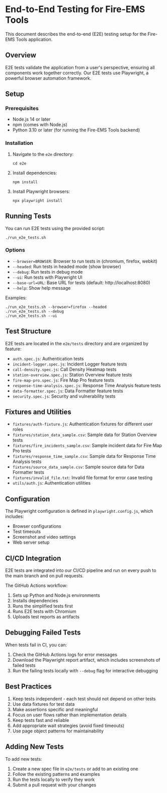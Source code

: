 # End-to-End Testing for Fire-EMS Tools

This document describes the end-to-end (E2E) testing setup for the Fire-EMS Tools application.

## Overview

E2E tests validate the application from a user's perspective, ensuring all components work together correctly. Our E2E tests use Playwright, a powerful browser automation framework.

## Setup

### Prerequisites

- Node.js 14 or later
- npm (comes with Node.js)
- Python 3.10 or later (for running the Fire-EMS Tools backend)

### Installation

1. Navigate to the `e2e` directory:
   ```
   cd e2e
   ```

2. Install dependencies:
   ```
   npm install
   ```

3. Install Playwright browsers:
   ```
   npx playwright install
   ```

## Running Tests

You can run E2E tests using the provided script:

```
./run_e2e_tests.sh
```

### Options

- `--browser=BROWSER`: Browser to run tests in (chromium, firefox, webkit)
- `--headed`: Run tests in headed mode (show browser)
- `--debug`: Run tests in debug mode
- `--ui`: Run tests with Playwright UI
- `--base-url=URL`: Base URL for tests (default: http://localhost:8080)
- `--help`: Show help message

Examples:
```
./run_e2e_tests.sh --browser=firefox --headed
./run_e2e_tests.sh --debug
./run_e2e_tests.sh --ui
```

## Test Structure

E2E tests are located in the `e2e/tests` directory and are organized by feature:

- `auth.spec.js`: Authentication tests
- `incident-logger.spec.js`: Incident Logger feature tests
- `call-density.spec.js`: Call Density Heatmap tests
- `station-overview.spec.js`: Station Overview feature tests
- `fire-map-pro.spec.js`: Fire Map Pro feature tests
- `response-time-analysis.spec.js`: Response Time Analysis feature tests
- `data-formatter.spec.js`: Data Formatter feature tests
- `security.spec.js`: Security and vulnerability tests

## Fixtures and Utilities

- `fixtures/auth-fixture.js`: Authentication fixtures for different user roles
- `fixtures/station_data_sample.csv`: Sample data for Station Overview tests
- `fixtures/fire_incidents_sample.csv`: Sample incident data for Fire Map Pro tests
- `fixtures/response_time_sample.csv`: Sample data for Response Time Analysis tests
- `fixtures/source_data_sample.csv`: Sample source data for Data Formatter tests
- `fixtures/invalid_file.txt`: Invalid file format for error case testing
- `utils/auth.js`: Authentication utilities

## Configuration

The Playwright configuration is defined in `playwright.config.js`, which includes:

- Browser configurations
- Test timeouts
- Screenshot and video settings
- Web server setup

## CI/CD Integration

E2E tests are integrated into our CI/CD pipeline and run on every push to the main branch and on pull requests.

The GitHub Actions workflow:

1. Sets up Python and Node.js environments
2. Installs dependencies
3. Runs the simplified tests first
4. Runs E2E tests with Chromium
5. Uploads test reports as artifacts

## Debugging Failed Tests

When tests fail in CI, you can:

1. Check the GitHub Actions logs for error messages
2. Download the Playwright report artifact, which includes screenshots of failed tests
3. Run the failing tests locally with `--debug` flag for interactive debugging

## Best Practices

1. Keep tests independent - each test should not depend on other tests
2. Use data fixtures for test data
3. Make assertions specific and meaningful
4. Focus on user flows rather than implementation details
5. Keep tests fast and reliable
6. Add appropriate wait strategies (avoid fixed timeouts)
7. Use page object patterns for maintainability

## Adding New Tests

To add new tests:

1. Create a new spec file in `e2e/tests` or add to an existing one
2. Follow the existing patterns and examples
3. Run the tests locally to verify they work
4. Submit a pull request with your changes